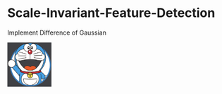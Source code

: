 # Scale-Invariant-Feature-Detection
Implement Difference of Gaussian

<img src = "https://github.com/ronnie0726/Scale-Invariant-Feature-Detection/blob/main/testdata/1.png" width=100, height=100>
